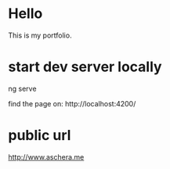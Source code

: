# Hello

This is my portfolio.

# start dev server locally

ng serve

find the page on: http://localhost:4200/

# public url

http://www.aschera.me
